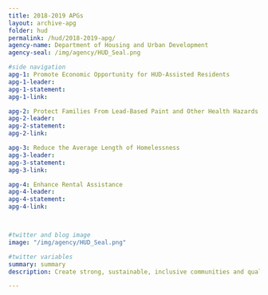 ```yaml
---
title: 2018-2019 APGs
layout: archive-apg
folder: hud
permalink: /hud/2018-2019-apg/
agency-name: Department of Housing and Urban Development
agency-seal: /img/agency/HUD_Seal.png

#side navigation
apg-1: Promote Economic Opportunity for HUD-Assisted Residents
apg-1-leader:
apg-1-statement:
apg-1-link:

apg-2: Protect Families From Lead-Based Paint and Other Health Hazards
apg-2-leader:
apg-2-statement:
apg-2-link:

apg-3: Reduce the Average Length of Homelessness
apg-3-leader:
apg-3-statement:
apg-3-link:

apg-4: Enhance Rental Assistance
apg-4-leader:
apg-4-statement:
apg-4-link:



#twitter and blog image
image: "/img/agency/HUD_Seal.png"

#twitter variables
summary: summary
description: Create strong, sustainable, inclusive communities and quality affordable homes for all.

---
```

